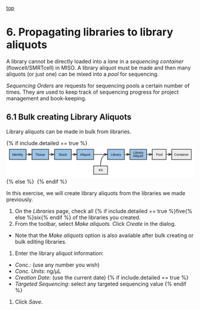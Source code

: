 <a name="libraries-to-library-aliquots" href="#" id="toplink">top</a>

# 6. Propagating libraries to library aliquots

A library cannot be directly loaded into a _lane_ in a _sequencing container_
(flowcell/SMRTcell) in MISO. A library aliquot must be made and then many aliquots
(or just one) can be mixed into a _pool_ for sequencing.

_Sequencing Orders_ are requests for sequencing pools a certain number of times. They are
used to keep track of sequencing progress for project management and book-keeping.

## 6.1 Bulk creating Library Aliquots
Library aliquots can be made in bulk from libraries.

{% if include.detailed == true %}
<img src="pics/flow-library-aliquot.svg"/>
{% else %}
<img srg="pics/plain-flow-library-aliquot.svg"/>
{% endif %}

In this exercise, we will create library aliquots from the libraries we made previously.

1. On the _Libraries_ page, check all {% if include.detailed == true %}five{% else %}six{% endif %}
   of the libraries you created.
1. From the toolbar, select _Make aliquots_. Click _Create_ in the dialog.
  * Note that the _Make aliquots_ option is also available after bulk creating
    or bulk editing libraries.
1. Enter the library aliquot information:
  * _Conc._: (use any number you wish)
  * _Conc. Units_: ng/µL
  * _Creation Date_: (use the current date)
{% if include.detailed == true %}
  * _Targeted Sequencing_: select any targeted sequencing value
{% endif %}
1. Click _Save_.
